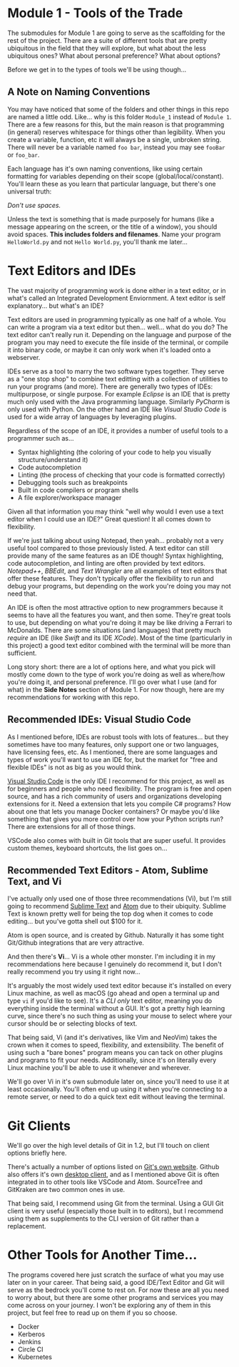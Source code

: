 # Module 1 - Tools of the Trade

The submodules for Module 1 are going to serve as the scaffolding for the rest of the project. There are a suite of different tools that are pretty ubiquitous in the field that they will explore, but what about the less ubiquitous ones? What about personal preference? What about options?

Before we get in to the types of tools we'll be using though...

## A Note on Naming Conventions

You may have noticed that some of the folders and other things in this repo are named a little odd. Like... why is this folder `Module_1` instead of `Module 1`. There are a few reasons for this, but the main reason is that programming (in general) reserves whitespace for things other than legibility. When you create a variable, function, etc it will always be a single, unbroken string. There will never be a variable named `foo bar`, instead you may see `fooBar` or `foo_bar`.

Each language has it's own naming conventions, like using certain formatting for variables depending on their scope (global/local/constant). You'll learn these as you learn that particular language, but there's one universal truth:

*Don't use spaces.*

Unless the text is something that is made purposely for humans (like a message appearing on the screen, or the title of a window), you should avoid spaces. **This includes folders and filenames**. Name your program `HelloWorld.py`  and not `Hello World.py`, you'll thank me later...

# Text Editors and IDEs

The vast majority of programming work is done either in a text editor, or in what's called an Integrated Development Enviornment. A text editor is self explanatory... but what's an IDE?

Text editors are used in programming typically as one half of a whole. You can write a program via a text editor but then... well... what do you do? The text editor can't really run it. Depending on the language and purpose of the program you may need to execute the file inside of the terminal, or compile it into binary code, or maybe it can only work when it's loaded onto a webserver. 

IDEs serve as a tool to marry the two software types together. They serve as a "one stop shop" to combine text editting with a collection of utilities to run your programs (and more). There are generally two types of IDEs: multipurpose, or single purpose. For example *Eclipse* is an IDE that is pretty much only used with the Java programming language. Similarly *PyCharm* is only used with Python. On the other hand an IDE like *Visual Studio Code* is used for a wide array of languages by leveraging plugins.

Regardless of the scope of an IDE, it provides a number of useful tools to a programmer such as...

* Syntax highlighting (the coloring of your code to help you visually structure/understand it)
* Code autocompletion
* Linting (the process of checking that your code is formatted correctly)
* Debugging tools such as breakpoints
* Built in code compilers or program shells
* A file explorer/workspace manager

Given all that information you may think "well why would I even use a text editor when I could use an IDE?" Great question! It all comes down to flexibility.

If we're just talking about using Notepad, then yeah... probably not a very useful tool compared to those previously listed. A text editor can still provide many of the same features as an IDE though! Syntax highlighting, code autocompletion, and linting are often provided by text editors. *Notepad++*, *BBEdit*, and *Text Wrangler* are all examples of text editors that offer these features. They don't typically offer the flexibility to run and debug your programs, but depending on the work you're doing you may not need that.

An IDE is often the most attractive option to new programmers because it seems to have all the features you want, and then some. They're great tools to use, but depending on what you're doing it may be like driving a Ferrari to McDonalds. There are some situations (and languages) that pretty much *require* an IDE (like *Swift* and its IDE *XCode*). Most of the time (particularly in this project) a good text editor combined with the terminal will be more than sufficient. 

Long story short: there are a lot of options here, and what you pick will mostly come down to the type of work you're doing as well as where/how you're doing it, and personal preference. I'll go over what I use (and for what) in the **Side Notes** section of Module 1. For now though, here are my recommendations for working with this repo.

## Recommended IDEs: Visual Studio Code

As I mentioned before, IDEs are robust tools with lots of features... but they sometimes have too many features, only support one or two languages, have licensing fees, etc. As I mentioned, there are some languages and types of work you'll want to use an IDE for, but the market for "free and flexible IDEs" is not as big as you would think.

[Visual Studio Code](https://code.visualstudio.com) is the only IDE I recommend for this project, as well as for beginners and people who need flexibility. The program is free and open source, and has a rich community of users and organizations developing extensions for it. Need a extension that lets you compile C# programs? How about one that lets you manage Docker containers? Or maybe you'd like something that gives you more control over how your Python scripts run? There are extensions for all of those things.

VSCode also comes with built in Git tools that are super useful. It provides custom themes, keyboard shortcuts, the list goes on...

## Recommended Text Editors - Atom, Sublime Text, and Vi

I've actually only used one of those three recommendations (Vi), but I'm still going to recommend [Sublime Text](https://www.sublimetext.com) and [Atom](https://atom.io) due to their ubiquity. Sublime Text is known pretty well for being the top dog when it comes to code editing... but you've gotta shell out $100 for it. 

Atom is open source, and is created by Github. Naturally it has some tight Git/Github integrations that are very attractive.

And then there's **Vi**... Vi is a whole other monster. I'm including it in my recommendations here because I genuinely do recommend it, but I don't really recommend you try using it right now...

It's arguably the most widely used text editor because it's installed on every Linux machine, as well as macOS (go ahead and open a terminal up and type `vi` if you'd like to see). It's a *CLI only* text editor, meaning you do everything inside the terminal without a GUI. It's got a pretty high learning curve, since there's no such thing as using your mouse to select where your cursor should be or selecting blocks of text. 

That being said, Vi (and it's derivatives, like Vim and NeoVim) takes the crown when it comes to speed, flexibility, and extensibility. The benefit of using such a "bare bones" program means you can tack on other plugins and programs to fit your needs. Additionally, since it's on literally every Linux machine you'll be able to use it whenever and wherever.

We'll go over Vi in it's own submodule later on, since you'll need to use it at least occasionally. You'll often end up using it when you're connecting to a remote server, or need to do a quick text edit without leaving the terminal.

# Git Clients

We'll go over the high level details of Git in 1.2, but I'll touch on client options briefly here. 

There's actually a number of options listed on [Git's own website](https://Git-scm.com/docs/Git-gui). Github also offers it's own [desktop client](https://desktop.Github.com), and as I mentioned above Git is often integrated in to other tools like VSCode and Atom. SourceTree and GitKraken are two common ones in use.

That being said, I recommend using Git from the terminal. Using a GUI Git client is very useful (especially those built in to editors), but I recommend using them as supplements to the CLI version of Git rather than a replacement.

# Other Tools for Another Time...

The programs covered here just scratch the surface of what you may use later on in your career. That being said, a good IDE/Text Editor and Git will serve as the bedrock you'll come to rest on. For now these are all you need to worry about, but there are some other programs and services you may come across on your journey. I won't be exploring any of them in this project, but feel free to read up on them if you so choose.

* Docker
* Kerberos
* Jenkins
* Circle CI
* Kubernetes